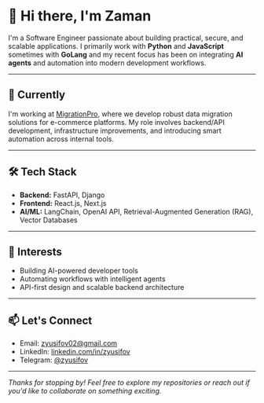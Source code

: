 # 👋 Hi there, I'm Zaman

I'm a Software Engineer passionate about building practical, secure, and scalable applications. I primarily work with **Python** and **JavaScript** sometimes with **GoLang** and my recent focus has been on integrating **AI agents** and automation into modern development workflows.

---

## 💼 Currently

I'm working at [MigrationPro](https://migrationpro.io), where we develop robust data migration solutions for e-commerce platforms. My role involves backend/API development, infrastructure improvements, and introducing smart automation across internal tools.

---

## 🛠 Tech Stack

- **Backend:** FastAPI, Django 
- **Frontend:** React.js, Next.js
- **AI/ML:** LangChain, OpenAI API, Retrieval-Augmented Generation (RAG), Vector Databases

---

## 🧠 Interests

- Building AI-powered developer tools  
- Automating workflows with intelligent agents  
- API-first design and scalable backend architecture 

---

## 📫 Let's Connect

- Email: zyusifov02@gmail.com  
- LinkedIn: [linkedin.com/in/zyusifov](https://linkedin.com/in/zyusifov)  
- Telegram: [@zyusifov](https://t.me/zyusifov)

---

_Thanks for stopping by! Feel free to explore my repositories or reach out if you'd like to collaborate on something exciting._
